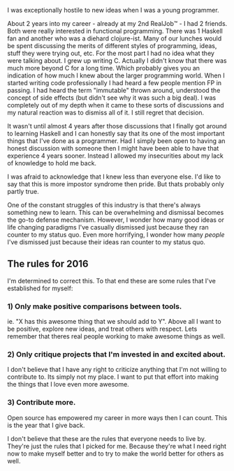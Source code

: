 I was exceptionally hostile to new ideas when I was a young programmer.

About 2 years into my career - already at my 2nd RealJob™️ - I had 2 friends. Both were really interested in functional programming. There was 1 Haskell fan and another who was a diehard clojure-ist. Many of our lunches would be spent discussing the merits of different styles of programming, ideas, stuff they were trying out, etc. For the most part I had no idea what they were talking about. I grew up writing C. Actually I didn't know that there was much more beyond C for a long time. Which probably gives you an indication of how much I knew about the larger programming world. When I started writing code professionally I had heard a few people mention FP in passing. I had heard the term "immutable" thrown around, understood the concept of side effects (but didn't see why it was such a big deal). I was completely out of my depth when it came to these sorts of discussions and my natural reaction was to dismiss all of it. I still regret that decision.

It wasn't until almost 4 years after those discussions that I finally got around to learning Haskell and I can honestly say that its one of the most important things that I've done as a programmer. Had I simply been open to having an honest discussion with someone then I might have been able to have that experience 4 years sooner. Instead I allowed my insecurities about my lack of knowledge to hold me back.

I was afraid to acknowledge that I knew less than everyone else. I'd like to say that this is more impostor syndrome then pride. But thats probably only partly true.

One of the constant struggles of this industry is that there's always something new to learn. This can be overwhelming and dismissal becomes the go-to defense mechanism. However, I wonder how many good ideas or life changing paradigms I've casually dismissed just because they ran counter to my status quo. Even more horrifying, I wonder how many *people* I've dismissed just because their ideas ran counter to my status quo.

## The rules for 2016

I'm determined to correct this. To that end these are some rules that I've established for myself:

### 1) Only make positive comparisons between tools.

ie. "X has this awesome thing that we should add to Y". Above all I want to be positive, explore new ideas, and treat others with respect. Lets remember that theres real people working to make awesome things as well.

### 2) Only critique projects that I'm invested in and excited about.

I don't believe that I have any right to criticize anything that I'm not willing to contribute to. Its simply not my place. I want to put that effort into making the things that I love even more awesome.

### 3) Contribute more.

Open source has empowered my career in more ways then I can count. This is the year that I give back.


I don't believe that these are the rules that everyone needs to live by. They're just the rules that I picked for me. Because they're what I need right now to make myself better and to try to make the world better for others as well.
